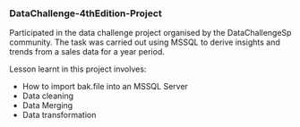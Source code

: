 ### DataChallenge-4thEdition-Project

Participated in the data challenge project organised by the DataChallengeSp community. The task was carried out using MSSQL to derive insights and trends from a sales data for a year period.

Lesson learnt in this project involves:
* How to import bak.file into an MSSQL Server
* Data cleaning
* Data Merging
* Data transformation
